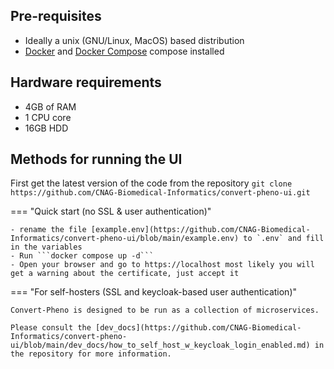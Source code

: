 
## Pre-requisites

- Ideally a unix (GNU/Linux, MacOS) based distribution
- [Docker](https://docs.docker.com/get-docker/) and [Docker Compose]() compose installed

## Hardware requirements

- 4GB of RAM
- 1 CPU core
- 16GB HDD

## Methods for running the UI
First get the latest version of the code from the repository
    ```
    git clone https://github.com/CNAG-Biomedical-Informatics/convert-pheno-ui.git
    ```

=== "Quick start (no SSL & user authentication)"

	- rename the file [example.env](https://github.com/CNAG-Biomedical-Informatics/convert-pheno-ui/blob/main/example.env) to `.env` and fill in the variables
	- Run ```docker compose up -d```
	- Open your browser and go to https://localhost most likely you will get a warning about the certificate, just accept it

=== "For self-hosters (SSL and keycloak-based user authentication)"

	Convert-Pheno is designed to be run as a collection of microservices.

	Please consult the [dev_docs](https://github.com/CNAG-Biomedical-Informatics/convert-pheno-ui/blob/main/dev_docs/how_to_self_host_w_keycloak_login_enabled.md) in the repository for more information.
